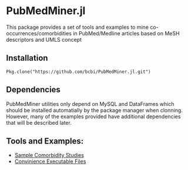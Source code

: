 <!--
@Author: isa
@Date:   2016-05-12T16:51:24-04:00
@Last modified by:   isa
@Last modified time: 2016-05-13T17:14:23-04:00
-->



# PubMedMiner.jl

<!-- [![Build Status](https://travis-ci.org/bcbi/PubMedMiner.jl.svg?branch=master)](https://travis-ci.org/bcbi/PubMedMiner.jl) -->

This package provides a set of tools and examples to mine co-occurrences/comorbidities in PubMed/Medline articles based on MeSH descriptors and UMLS concept

## Installation
```{Julia}
Pkg.clone("https://github.com/bcbi/PubMedMiner.jl.git")
```

## Dependencies

PubMedMiner utilities only depend on MySQL and DataFrames which should be installed automatially by the package manager when clonning. However, many of the examples provided have additional dependencies that will be described later.


## Tools and Examples:

* [Sample Comorbidity Studies](https://github.com/bcbi/PubMedMiner.jl/blob/master/comorbidity_studies/README.md)
* [Convinience Executable Files](https://github.com/bcbi/PubMedMiner.jl/tree/master/exe/README.md)
